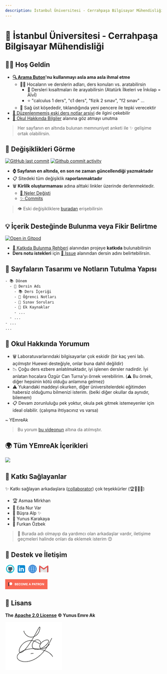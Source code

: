 ```yaml
---
description: İstanbul Üniversitesi - Cerrahpaşa Bilgisayar Mühendisliği tüm ders notlarını içerir.
---
```


# 🏫 İstanbul Üniversitesi - Cerrahpaşa Bilgisayar Mühendisliği

## 🙋‍♂️ Hoş Geldin

- **[🔍 Arama Buton](https://iuce.yemreak.com/?q=)'nu kullanmayı asla ama asla ihmal etme**
  - 👨‍🏫 Hocaların ve derslerin adları, ders konuları vs. aratabilirsin
    - 💎 Dersleri kısaltmaları ile arayabilirsin (Atatürk İlkeleri ve İnkılap = Aİvİ)
    - ⭐ "calculus 1 ders", "c1 ders", "fizik 2 sınav", "f2 sınav" ...
  - 🏹 Sağ üst köşededir, tıklandığında yeni pencere ile tepki verecektir
- [📂 Düzenlenmemiş eski ders notlar arşivi](https://drive.google.com/open?id=1JPZH6Z_K59UeO-A79H0pcBIsAJlw40Y-) de ilgini çekebilir
- [🏫 Okul Hakkında Bilgiler](./bilgiler/README.md) alanına göz atmayı unutma

> Her sayfanın en altında bulunan memnuniyet anketi ile ✨ gelişime ortak olabilirsin.

## 👀 Değişiklikleri Görme

[![GitHub last commit](https://img.shields.io/github/last-commit/yemreak/IstanbulUniversity-CE?label=Son%20g%C3%BCncelleme&style=for-the-badge)](https://iuce.yemreak.com/changelog)
[![Github commit activity](https://img.shields.io/github/commit-activity/w/yemreak/IstanbulUniversity-CE?label=G%C3%BCncelleme%20S%C4%B1kl%C4%B1%C4%9F%C4%B1&style=for-the-badge)](https://iuce.yemreak.com/changelog)

- **⌚ Sayfanın en altında, en son ne zaman güncellendiği yazmaktadır**
- 📋 Sitedeki tüm değişiklik **raporlanmaktadır**
- 🗑️ **Kirlilk oluşturmaması** adına alttaki linkler üzerinde derlenmektedir.
  - [👀 Neler Değişti](./CHANGELOG.md)
  - [✨ Commits](https://github.com/YEmreAk/IstanbulUniversity-CE/commits/master)

> 👁️ Eski değişikliklere [buradan](./CHANGELOG-old.md) erişebilirsin

## 💡 İçerik Desteğinde Bulunma veya Fikir Belirtme

[![Open in Gitpod](https://gitpod.io/button/open-in-gitpod.svg)](https://gitpod.io/#https://github.com/YEmreAk/IstanbulUniversity-CE)

- [💖 Katkıda Bulunma Rehberi](CONTRIBUTING.md) alanından projeye **katkıda** bulunabilirsin
- **Ders notu istekleri** için [🦋 Issue](https://github.com/YEmreAk/IstanbulUniversity-CE/issues/new/choose) alanından dersin adını belirtebilirsin.

## 👷‍ Sayfaların Tasarımı ve Notların Tutulma Yapısı

```txt
- 📚 Dönem
  - 🔰 Dersin Adı
    - 📚 Ders İçeriği
    - 📕 Öğrenci Notları
    - 📃 Sınav Soruları
    - 📁 Ek Kaynaklar
    - ...
  - ...
- ...
...
```

## 💭 Okul Hakkında Yorumum

- 🗑️ Laboratuvarlarındaki bilgisayarlar çok eskidir (bir kaç yeni lab. açılmıştır Huewei desteğiyle, onlar buna dahil değildir)
- 📉 Çoğu ders ezbere anlatılmaktadır, iyi işlenen dersler nadirdir. İyi anlatan hocalara Özgür Can Turna'yı örnek verebilirim. (⚠️ Bu örnek, diğer hepsinin kötü olduğu anlamına gelmez)
- ⚠️ Yukarıdaki maddeyi okurken, diğer üniversitelerdeki eğitimden habersiz olduğumu bilmenizi isterim. (belki diğer okullar da aynıdır, bilemem)
- 📋 Devam zorunluluğu pek yoktur, okula pek gitmek istemeyenler için ideal olabilir. (çalışma ihtiyacınız vs varsa)

~ YEmreAk

> Bu yorum [bu videonun](https://www.youtube.com/watch?v=y1IiDFM10Bw) altına da atılmıştır.

## 🌍 Tüm YEmreAk İçerikleri

![](https://drive.google.com/uc?id=1LZoJzZyY_uYbl3zCxk6ZtZPaDiMHglMv)

## 🤝 Katkı Sağlayanlar

✨ Katkı sağlayan arkadaşlara ([collaborator](https://github.com/YEmreAk/IstanbulUniversity-CE/graphs/contributors)) çok teşekkürler (🏆🥇🥈🥉)

- 🏆 Asmaa Mirkhan
- 🥇 Eda Nur Var
- 🥇 Büşra Alp ✨
- 🥈 Yunus Karakaya
- 🥈 Furkan Özbek

> 📢 Burada adı olmayıp da yardımcı olan arkadaşlar vardır, iletişime geçmeleri halinde onları da eklemek isterim 😊

## 💖 Destek ve İletişim

​[​![Github](.github/assets/github_32px.png)​](https://github.com/yedhrab) [​![LinkedIn](.github/assets/linkedin_32px.png)​](https://www.linkedin.com/in/yemreak/) [​![Website](.github/assets/geography_32px.png)​](https://yemreak.com/) [​![Mail](.github/assets/gmail_32px.png)​](mailto:yemreak.com@gmail.com?subject=IstanbulUniversity%20%7C%20GitHub)​

​[​![Patreon](.github/assets/become_a_patron_32px.png)](https://www.patreon.com/yemreak/)

## 🔏 Lisans

**The** [**Apache 2.0 License**](https://choosealicense.com/licenses/apache-2.0/) **©️ Yunus Emre Ak**

![YEmreAk](.github/assets/ysigniture-trans.png)

